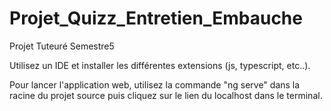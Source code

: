 # Projet_Quizz_Entretien_Embauche
Projet Tuteuré Semestre5

Utilisez un IDE et installer les différentes extensions (js, typescript, etc..). 

Pour lancer l'application web, utilisez la commande "ng serve" dans la racine du projet source puis cliquez sur le lien du localhost dans le terminal.
